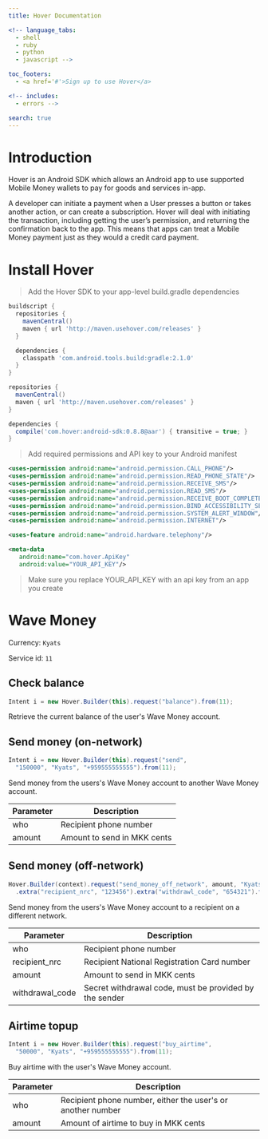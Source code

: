 ```yaml
---
title: Hover Documentation

<!-- language_tabs:
  - shell
  - ruby
  - python
  - javascript -->

toc_footers:
  - <a href='#'>Sign up to use Hover</a>

<!-- includes:
  - errors -->

search: true
---
```


# Introduction

Hover is an Android SDK which allows an Android app to use supported Mobile Money wallets to pay for goods and services in-app.

A developer can initiate a payment when a User presses a button or takes another action, or can create a subscription. Hover will deal with initiating the transaction, including getting the user’s permission, and returning the confirmation back to the app. This means that apps can treat a Mobile Money payment just as they would a credit card payment.

# Install Hover

> Add the Hover SDK to your app-level build.gradle dependencies

```gradle
buildscript {
  repositories {
    mavenCentral()
    maven { url 'http://maven.usehover.com/releases' }
  }

  dependencies {
    classpath 'com.android.tools.build:gradle:2.1.0'
  }
}

repositories {
  mavenCentral()
  maven { url 'http://maven.usehover.com/releases' }
}

dependencies {
  compile('com.hover:android-sdk:0.8.8@aar') { transitive = true; }
}
```

> Add required permissions and API key to your Android manifest

```xml
<uses-permission android:name="android.permission.CALL_PHONE"/>
<uses-permission android:name="android.permission.READ_PHONE_STATE"/>
<uses-permission android:name="android.permission.RECEIVE_SMS"/>
<uses-permission android:name="android.permission.READ_SMS"/>
<uses-permission android:name="android.permission.RECEIVE_BOOT_COMPLETED"/>
<uses-permission android:name="android.permission.BIND_ACCESSIBILITY_SERVICE"/>
<uses-permission android:name="android.permission.SYSTEM_ALERT_WINDOW"/>
<uses-permission android:name="android.permission.INTERNET"/>

<uses-feature android:name="android.hardware.telephony"/>

<meta-data
   android:name="com.hover.ApiKey"  
   android:value="YOUR_API_KEY"/>
```

> Make sure you replace YOUR_API_KEY with an api key from an app you create

# Wave Money

Currency: <code>Kyats</code>

Service id: <code>11</code>


## Check balance

```java
Intent i = new Hover.Builder(this).request("balance").from(11);
```

Retrieve the current balance of the user's Wave Money account.

## Send money (on-network)

```java
Intent i = new Hover.Builder(this).request("send", 
  "150000", "Kyats", "+959555555555").from(11);
```

Send money from the users's Wave Money account to another Wave Money account.

Parameter | Description
--------- | -----------
who | Recipient phone number
amount | Amount to send in MKK cents

## Send money (off-network)

```java
Hover.Builder(context).request("send_money_off_network", amount, "Kyats", who)
  .extra("recipient_nrc", "123456").extra("withdrawl_code", "654321").from(11);
```

Send money from the users's Wave Money account to a recipient on a different network.

Parameter | Description
--------- | -----------
who | Recipient phone number
recipient_nrc | Recipient National Registration Card number
amount | Amount to send in MKK cents
withdrawal_code | Secret withdrawal code, must be provided by the sender

## Airtime topup

```java
Intent i = new Hover.Builder(this).request("buy_airtime", 
  "50000", "Kyats", "+959555555555").from(11);
```

Buy airtime with the user's Wave Money account.

Parameter | Description
--------- | -----------
who | Recipient phone number, either the user's or another number
amount | Amount of airtime to buy in MKK cents
